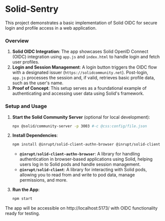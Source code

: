 # Solid-Sentry

This project demonstrates a basic implementation of Solid OIDC for secure login and profile access in a web application.

### Overview

1. **Solid OIDC Integration**: The app showcases Solid OpenID Connect (OIDC) integration using `app.js` and `index.html` to handle login and fetch user profiles.
2. **Login and Session Management**: A login button triggers the OIDC flow with a designated issuer (`https://solidcommunity.net`). Post-login, `app.js` processes the session and, if valid, retrieves basic profile data, such as the user's name.
3. **Proof of Concept**: This setup serves as a foundational example of authenticating and accessing user data using Solid's framework.

### Setup and Usage

1. **Start the Solid Community Server** (optional for local development):

   ```sh
   npx @solid/community-server -p 3003 #-c @css:config/file.json
   ```

2. **Install Dependencies**:

   ```sh
   npm install @inrupt/solid-client-authn-browser @inrupt/solid-client
   ```

   - **`@inrupt/solid-client-authn-browser`**: A library for handling authentication in browser-based applications using Solid, helping users log in to Solid pods and handle session management.
   - **`@inrupt/solid-client`**: A library for interacting with Solid pods, allowing you to read from and write to pod data, manage permissions, and more.

3. **Run the App**:

   ```sh
   npm start
   ```

The app will be accessible on http://localhost:5173/ with OIDC functionality ready for testing.

<br>
